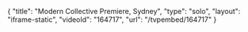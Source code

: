 {
    "title": "Modern Collective Premiere, Sydney",
    "type": "solo",
    "layout": "iframe-static",
    "videoId": "164717",
    "url": "\/tvpembed\/164717"
}